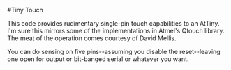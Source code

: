 #Tiny Touch

This code provides rudimentary single-pin touch capabilities to an AtTiny. I'm
sure this mirrors some of the implementations in Atmel's Qtouch library. The
meat of the operation comes courtesy of David Mellis.

You can do sensing on five pins--assuming you disable the reset--leaving one
open for output or bit-banged serial or whatever you want.
